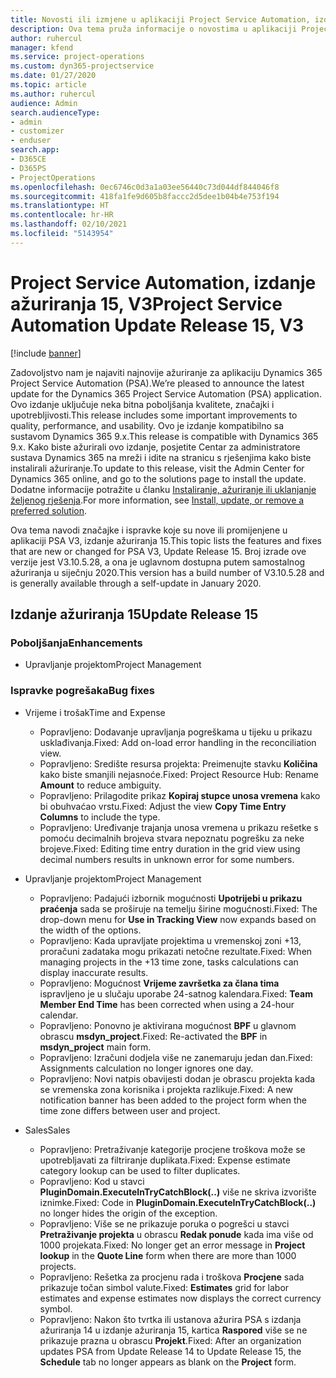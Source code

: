 ```yaml
---
title: Novosti ili izmjene u aplikaciji Project Service Automation, izdanje ažuriranja 15, V3
description: Ova tema pruža informacije o novostima u aplikaciji Project Service Automation, izdanje ažuriranja 15, V3.
author: ruhercul
manager: kfend
ms.service: project-operations
ms.custom: dyn365-projectservice
ms.date: 01/27/2020
ms.topic: article
ms.author: ruhercul
audience: Admin
search.audienceType:
- admin
- customizer
- enduser
search.app:
- D365CE
- D365PS
- ProjectOperations
ms.openlocfilehash: 0ec6746c0d3a1a03ee56440c73d044df844046f8
ms.sourcegitcommit: 418fa1fe9d605b8faccc2d5dee1b04b4e753f194
ms.translationtype: HT
ms.contentlocale: hr-HR
ms.lasthandoff: 02/10/2021
ms.locfileid: "5143954"
---
```

# <a name="project-service-automation-update-release-15-v3"></a><span data-ttu-id="ccadd-103">Project Service Automation, izdanje ažuriranja 15, V3</span><span class="sxs-lookup"><span data-stu-id="ccadd-103">Project Service Automation Update Release 15, V3</span></span>

[!include [banner](../includes/psa-now-project-operations.md)]

<span data-ttu-id="ccadd-104">Zadovoljstvo nam je najaviti najnovije ažuriranje za aplikaciju Dynamics 365 Project Service Automation (PSA).</span><span class="sxs-lookup"><span data-stu-id="ccadd-104">We’re pleased to announce the latest update for the Dynamics 365 Project Service Automation (PSA) application.</span></span> <span data-ttu-id="ccadd-105">Ovo izdanje uključuje neka bitna poboljšanja kvalitete, značajki i upotrebljivosti.</span><span class="sxs-lookup"><span data-stu-id="ccadd-105">This release includes some important improvements to quality, performance, and usability.</span></span> <span data-ttu-id="ccadd-106">Ovo je izdanje kompatibilno sa sustavom Dynamics 365 9.x.</span><span class="sxs-lookup"><span data-stu-id="ccadd-106">This release is compatible with Dynamics 365 9.x.</span></span> <span data-ttu-id="ccadd-107">Kako biste ažurirali ovo izdanje, posjetite Centar za administratore sustava Dynamics 365 na mreži i idite na stranicu s rješenjima kako biste instalirali ažuriranje.</span><span class="sxs-lookup"><span data-stu-id="ccadd-107">To update to this release, visit the Admin Center for Dynamics 365 online, and go to the solutions page to install the update.</span></span> <span data-ttu-id="ccadd-108">Dodatne informacije potražite u članku [Instaliranje, ažuriranje ili uklanjanje željenog rješenja](https://docs.microsoft.com/power-platform/admin/install-remove-preferred-solution).</span><span class="sxs-lookup"><span data-stu-id="ccadd-108">For more information, see [Install, update, or remove a preferred solution](https://docs.microsoft.com/power-platform/admin/install-remove-preferred-solution).</span></span>

<span data-ttu-id="ccadd-109">Ova tema navodi značajke i ispravke koje su nove ili promijenjene u aplikaciji PSA V3, izdanje ažuriranja 15.</span><span class="sxs-lookup"><span data-stu-id="ccadd-109">This topic lists the features and fixes that are new or changed for PSA V3, Update Release 15.</span></span> <span data-ttu-id="ccadd-110">Broj izrade ove verzije jest V3.10.5.28, a ona je uglavnom dostupna putem samostalnog ažuriranja u siječnju 2020.</span><span class="sxs-lookup"><span data-stu-id="ccadd-110">This version has a build number of V3.10.5.28 and is generally available through a self-update in January 2020.</span></span>

## <a name="update-release-15"></a><span data-ttu-id="ccadd-111">Izdanje ažuriranja 15</span><span class="sxs-lookup"><span data-stu-id="ccadd-111">Update Release 15</span></span> 

### <a name="enhancements"></a><span data-ttu-id="ccadd-112">Poboljšanja</span><span class="sxs-lookup"><span data-stu-id="ccadd-112">Enhancements</span></span>

- <span data-ttu-id="ccadd-113">Upravljanje projektom</span><span class="sxs-lookup"><span data-stu-id="ccadd-113">Project Management</span></span>

### <a name="bug-fixes"></a><span data-ttu-id="ccadd-114">Ispravke pogrešaka</span><span class="sxs-lookup"><span data-stu-id="ccadd-114">Bug fixes</span></span>

- <span data-ttu-id="ccadd-115">Vrijeme i trošak</span><span class="sxs-lookup"><span data-stu-id="ccadd-115">Time and Expense</span></span>

  - <span data-ttu-id="ccadd-116">Popravljeno: Dodavanje upravljanja pogreškama u tijeku u prikazu usklađivanja.</span><span class="sxs-lookup"><span data-stu-id="ccadd-116">Fixed: Add on-load error handling in the reconciliation view.</span></span>
  - <span data-ttu-id="ccadd-117">Popravljeno: Središte resursa projekta: Preimenujte stavku **Količina** kako biste smanjili nejasnoće.</span><span class="sxs-lookup"><span data-stu-id="ccadd-117">Fixed: Project Resource Hub: Rename **Amount** to reduce ambiguity.</span></span>
  - <span data-ttu-id="ccadd-118">Popravljeno: Prilagodite prikaz **Kopiraj stupce unosa vremena** kako bi obuhvaćao vrstu.</span><span class="sxs-lookup"><span data-stu-id="ccadd-118">Fixed: Adjust the view **Copy Time Entry Columns** to include the type.</span></span>
  - <span data-ttu-id="ccadd-119">Popravljeno: Uređivanje trajanja unosa vremena u prikazu rešetke s pomoću decimalnih brojeva stvara nepoznatu pogrešku za neke brojeve.</span><span class="sxs-lookup"><span data-stu-id="ccadd-119">Fixed: Editing time entry duration in the grid view using decimal numbers results in unknown error for some numbers.</span></span>

- <span data-ttu-id="ccadd-120">Upravljanje projektom</span><span class="sxs-lookup"><span data-stu-id="ccadd-120">Project Management</span></span>

  - <span data-ttu-id="ccadd-121">Popravljeno: Padajući izbornik mogućnosti **Upotrijebi u prikazu praćenja** sada se proširuje na temelju širine mogućnosti.</span><span class="sxs-lookup"><span data-stu-id="ccadd-121">Fixed: The drop-down menu for **Use in Tracking View** now expands based on the width of the options.</span></span>
  - <span data-ttu-id="ccadd-122">Popravljeno: Kada upravljate projektima u vremenskoj zoni +13, proračuni zadataka mogu prikazati netočne rezultate.</span><span class="sxs-lookup"><span data-stu-id="ccadd-122">Fixed: When managing projects in the +13 time zone, tasks calculations can display inaccurate results.</span></span>
  - <span data-ttu-id="ccadd-123">Popravljeno: Mogućnost **Vrijeme završetka za člana tima** ispravljeno je u slučaju uporabe 24-satnog kalendara.</span><span class="sxs-lookup"><span data-stu-id="ccadd-123">Fixed: **Team Member End Time** has been corrected when using a 24-hour calendar.</span></span>
  - <span data-ttu-id="ccadd-124">Popravljeno: Ponovno je aktivirana mogućnost **BPF** u glavnom obrascu **msdyn_project**.</span><span class="sxs-lookup"><span data-stu-id="ccadd-124">Fixed: Re-activated the **BPF** in **msdyn_project** main form.</span></span>
  - <span data-ttu-id="ccadd-125">Popravljeno: Izračuni dodjela više ne zanemaruju jedan dan.</span><span class="sxs-lookup"><span data-stu-id="ccadd-125">Fixed: Assignments calculation no longer ignores one day.</span></span>
  - <span data-ttu-id="ccadd-126">Popravljeno: Novi natpis obavijesti dodan je obrascu projekta kada se vremenska zona korisnika i projekta razlikuje.</span><span class="sxs-lookup"><span data-stu-id="ccadd-126">Fixed: A new notification banner has been added to the project form when the time zone differs between user and project.</span></span>

- <span data-ttu-id="ccadd-127">Sales</span><span class="sxs-lookup"><span data-stu-id="ccadd-127">Sales</span></span>

  - <span data-ttu-id="ccadd-128">Popravljeno: Pretraživanje kategorije procjene troškova može se upotrebljavati za filtriranje duplikata.</span><span class="sxs-lookup"><span data-stu-id="ccadd-128">Fixed: Expense estimate category lookup can be used to filter duplicates.</span></span>
  - <span data-ttu-id="ccadd-129">Popravljeno: Kod u stavci **PluginDomain.ExecuteInTryCatchBlock(..)** više ne skriva izvorište iznimke.</span><span class="sxs-lookup"><span data-stu-id="ccadd-129">Fixed: Code in **PluginDomain.ExecuteInTryCatchBlock(..)** no longer hides the origin of the exception.</span></span>
  - <span data-ttu-id="ccadd-130">Popravljeno: Više se ne prikazuje poruka o pogrešci u stavci **Pretraživanje projekta** u obrascu **Redak ponude** kada ima više od 1000 projekata.</span><span class="sxs-lookup"><span data-stu-id="ccadd-130">Fixed: No longer get an error message in **Project lookup** in the **Quote Line** form when there are more than 1000 projects.</span></span>
  - <span data-ttu-id="ccadd-131">Popravljeno: Rešetka za procjenu rada i troškova **Procjene** sada prikazuje točan simbol valute.</span><span class="sxs-lookup"><span data-stu-id="ccadd-131">Fixed: **Estimates** grid for labor estimates and expense estimates now displays the correct currency symbol.</span></span>
  - <span data-ttu-id="ccadd-132">Popravljeno: Nakon što tvrtka ili ustanova ažurira PSA s izdanja ažuriranja 14 u izdanje ažuriranja 15, kartica **Raspored** više se ne prikazuje prazna u obrascu **Projekt**.</span><span class="sxs-lookup"><span data-stu-id="ccadd-132">Fixed: After an organization updates PSA from Update Release 14 to Update Release 15, the **Schedule** tab no longer appears as blank on the **Project** form.</span></span>
